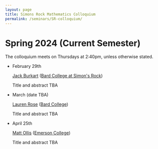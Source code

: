 ```yaml
---
layout: page
title: Simons Rock Mathematics Colloquium
permalink: /seminars/SR-colloquium/
---
```


Spring 2024 (Current Semester)
======

The colloquium meets on Thursdays at 2:40pm, unless otherwise stated.

* February 29th

    [Jack Burkart](https://www.jackburkart.com/) ([Bard College at Simon's Rock](https://simons-rock.edu/))

    Title and abstract TBA

* March (date TBA)

    [Lauren Rose](https://faculty.bard.edu/rose/) ([Bard College](https://www.bard.edu/))

    Title and abstract TBA

* April 25th

    [Matt Ollis](https://emerson.edu/faculty-staff-directory/matt-ollis) ([Emerson College](https://emerson.edu/))

    Title and abstract TBA

